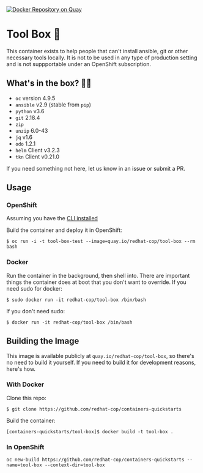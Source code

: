 [![Docker Repository on Quay](https://quay.io/repository/redhat-cop/tool-box/status "Docker Repository on Quay")](https://quay.io/repository/redhat-cop/tool-box)

# Tool Box 🧰

This container exists to help people that can't install ansible, git or other necessary tools locally. It is not to be used in any type of production setting and is not suppportable under an OpenShift subscription.

## What's in the box? 👱‍♂

- `oc` version 4.9.5
- `ansible` v2.9 (stable from `pip`)
- `python` v3.6
- `git` 2.18.4
- `zip`
- `unzip` 6.0-43
- `jq` v1.6
- `odo` 1.2.1
- `helm` Client v3.2.3
- `tkn` Client v0.21.0

If you need something not here, let us know in an issue or submit a PR.

## Usage

### OpenShift

Assuming you have the [CLI installed](https://docs.openshift.com/container-platform/3.11/cli_reference/get_started_cli.html)

Build the container and deploy it in OpenShift:

`$ oc run -i -t tool-box-test --image=quay.io/redhat-cop/tool-box --rm bash`

### Docker

Run the container in the background, then shell into. There are important things the container does at boot that you don't want to override. If you need sudo for docker:

`$ sudo docker run -it redhat-cop/tool-box /bin/bash`

If you don't need sudo:

`$ docker run -it redhat-cop/tool-box /bin/bash`

## Building the Image

This image is available publicly at `quay.io/redhat-cop/tool-box`, so there's no need to build it yourself. If you need to build it for development reasons, here's how.

### With Docker

Clone this repo:

`$ git clone https://github.com/redhat-cop/containers-quickstarts`

Build the container:

`[containers-quickstarts/tool-box]$ docker build -t tool-box .`

### In OpenShift

`oc new-build https://github.com/redhat-cop/containers-quickstarts --name=tool-box --context-dir=tool-box`
